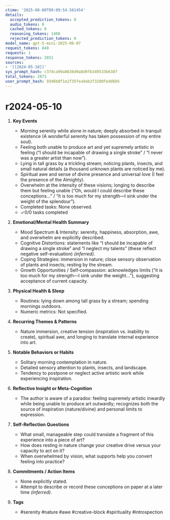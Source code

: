 ```yaml
---
ctime: '2025-08-08T09:09:54.561454'
details:
  accepted_prediction_tokens: 0
  audio_tokens: 0
  cached_tokens: 0
  reasoning_tokens: 1408
  rejected_prediction_tokens: 0
model_name: gpt-5-mini-2025-08-07
request_tokens: 840
requests: 1
response_tokens: 2031
sources:
- '[[2024-05-10]]'
sys_prompt_hash: c37dca99a8836d9a8d9fb349533b638f
total_tokens: 2871
user_prompt_hash: 93d6b0f1e2f35fea9ab2f3280fedd6b5
---
```

# r2024-05-10

1. **Key Events**
   - Morning serenity while alone in nature; deeply absorbed in tranquil existence (A wonderful serenity has taken possession of my entire soul).
   - Feeling both unable to produce art and yet supremely artistic in feeling (“I should be incapable of drawing a single stroke” / “I never was a greater artist than now”).
   - Lying in tall grass by a trickling stream; noticing plants, insects, and small natural details (a thousand unknown plants are noticed by me).
   - Spiritual awe and sense of divine presence and universal love (I feel the presence of the Almighty).
   - Overwhelm at the intensity of these visions; longing to describe them but feeling unable (“Oh, would I could describe these conceptions…” / “it is too much for my strength—I sink under the weight of the splendour”).
   - Completed tasks: None observed.
   - ✓0/0 tasks completed

2. **Emotional/Mental Health Summary**
   - Mood Spectrum & Intensity: serenity, happiness, absorption, awe, and overwhelm are explicitly described.
   - Cognitive Distortions: statements like “I should be incapable of drawing a single stroke” and “I neglect my talents” (these reflect negative self-evaluation) *(inferred)*.
   - Coping Strategies: immersion in nature; close sensory observation of plants and insects; resting by the stream.
   - Growth Opportunities / Self‑compassion: acknowledges limits (“it is too much for my strength—I sink under the weight…”), suggesting acceptance of current capacity.

3. **Physical Health & Sleep**
   - Routines: lying down among tall grass by a stream; spending mornings outdoors.
   - Numeric metrics: Not specified.

4. **Recurring Themes & Patterns**
   - Nature immersion, creative tension (inspiration vs. inability to create), spiritual awe, and longing to translate internal experience into art.

5. **Notable Behaviors or Habits**
   - Solitary morning contemplation in nature.
   - Detailed sensory attention to plants, insects, and landscape.
   - Tendency to postpone or neglect active artistic work while experiencing inspiration.

6. **Reflective Insight or Meta‑Cognition**
   - The author is aware of a paradox: feeling supremely artistic inwardly while being unable to produce art outwardly; recognizes both the source of inspiration (nature/divine) and personal limits to expression.

7. **Self‑Reflection Questions**
   - What small, manageable step could translate a fragment of this experience into a piece of art?
   - How does resting in nature change your creative drive versus your capacity to act on it?
   - When overwhelmed by vision, what supports help you convert feeling into practice?

8. **Commitments / Action Items**
   - None explicitly stated.
   - Attempt to describe or record these conceptions on paper at a later time *(inferred)*.

9. **Tags**
   - #serenity #nature #awe #creative-block #spirituality #introspection